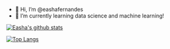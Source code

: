 - 👋 Hi, I’m @eashafernandes
- 🌱 I’m currently learning data science and machine learning!

<!---
eashafernandes/eashafernandes is a ✨ special ✨ repository because its `README.md` (this file) appears on your GitHub profile.
You can click the Preview link to take a look at your changes.
--->

[![Easha's github stats](https://github-readme-stats.vercel.app/api?username=eashafernandes&count_private=true&show_icons=true&theme=radical&hide_rank=false)](https://github.com/anuraghazra/github-readme-stats)

[![Top Langs](https://github-readme-stats.vercel.app/api/top-langs/?username=eashafernandes)](https://github.com/anuraghazra/github-readme-stats)
